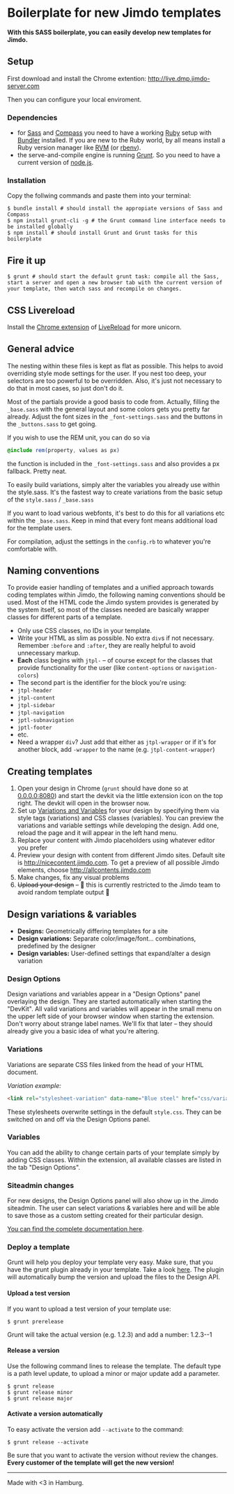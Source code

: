 # Boilerplate for new Jimdo templates

**With this SASS boilerplate, you can easily develop new templates for Jimdo.**

## Setup

First download and install the Chrome extention: http://live.dmp.jimdo-server.com

Then you can configure your local enviroment.

### Dependencies

- for [Sass](http://sass-lang.com/) and [Compass](http://compass-style.org/) you need to have a working [Ruby](https://www.ruby-lang.org/en/) setup with [Bundler](http://bundler.io/) installed. If you are new to the Ruby world, by all means install a Ruby version manager like [RVM](http://rvm.io/) (or [rbenv](http://rbenv.org/)).
- the serve-and-compile engine is running [Grunt](http://gruntjs.com/). So you need to have a current version of [node.js](http://nodejs.org/).

### Installation

Copy the follwing commands and paste them into your terminal:

    $ bundle install # should install the appropiate versions of Sass and Compass
    $ npm install grunt-cli -g # the Grunt command line interface needs to be installed globally
    $ npm install # should install Grunt and Grunt tasks for this boilerplate

## Fire it up

    $ grunt # should start the default grunt task: compile all the Sass, start a server and open a new browser tab with the current version of your template, then watch sass and recompile on changes.

## CSS Livereload

Install the [Chrome extension](https://chrome.google.com/webstore/detail/livereload/jnihajbhpnppcggbcgedagnkighmdlei) of [LiveReload](http://livereload.com/) for more unicorn.



## General advice

The nesting within these files is kept as flat as possible. This helps to avoid overriding style mode settings for the user. If you nest too deep, your selectors are too powerful to be overridden. Also, it's just not necessary to do that in most cases, so just don't do it.

Most of the partials provide a good basis to code from. Actually, filling the `_base.sass` with the general layout and some colors gets you pretty far already. Adjust the font sizes in the `_font-settings.sass` and the buttons in the `_buttons.sass` to get going.

If you wish to use the REM unit, you can do so via
```sass
@include rem(property, values as px)
```
the function is included in the `_font-settings.sass` and also provides a px fallback. Pretty neat.

To easily build variations, simply alter the variables you already use within the style.sass. It's the fastest way to create variations from the basic setup of the `style.sass` / `_base.sass`

If you want to load various webfonts, it's best to do this for all variations etc within the `_base.sass`. Keep in mind that every font means additional load for the template users.

For compilation, adjust the settings in the `config.rb` to whatever you're comfortable with.

## Naming conventions

To provide easier handling of templates and a unified approach towards coding templates within Jimdo, the following naming conventions should be used. Most of the HTML code the Jimdo system provides is generated by the system itself, so most of the classes needed are basically wrapper classes for different parts of a template.

* Only use CSS classes, no IDs in your template.
* Write your HTML as slim as possible. No extra `div`s if not necessary. Remember `:before` and `:after`, they are really helpful to avoid unnecessary markup.
* **Each** class begins with `jtpl-` – of course except for the classes that provide functionality for the user (like `content-options` or `navigation-colors`)
* The second part is the identifier for the block you're using:
* `jtpl-header`
* `jtpl-content`
* `jtpl-sidebar`
* `jtpl-navigation`
* `jptl-subnavigation`
* `jptl-footer`
* etc.
* Need a wrapper `div`? Just add that either as `jtpl-wrapper` or if it's for another block, add `-wrapper` to the name (e.g. `jtpl-content-wrapper`)


## Creating templates

1. Open your design in Chrome (`grunt` should have done so at [0.0.0.0:8080](http://0.0.0.0:8080/)) and start the devkit via the little extension icon on the top right. The devkit will open in the browser now.
2. Set up [Variations and Variables](#design-variations--variables) for your design by specifying them via style tags (variations) and CSS classes (variables). You can preview the variations and variable settings while developing the design. Add one, reload the page and it will appear in the left hand menu.
3. Replace your content with Jimdo placeholders using whatever editor you prefer
4. Preview your design with content from different Jimdo sites. Default site is http://nicecontent.jimdo.com. To get a preview of all possible Jimdo elements, choose http://allcontents.jimdo.com
5. Make changes, fix any visual problems
6. ~~Upload your design~~ – :construction: this is currently restricted to the Jimdo team to avoid random template output :construction:

## Design variations & variables

- **Designs:** Geometrically differing templates for a site
- **Design variations:** Separate color/image/font... combinations, predefined by the designer
- **Design variables:** User-defined settings that expand/alter a design variation

### Design Options
Design variations and variables appear in a "Design Options" panel overlaying the design. They are started automatically when starting the "DevKit". All valid variations and variables will appear in the small menu on the upper left side of your browser window when starting the extension. Don't worry about strange label names. We'll fix that later – they should already give you a basic idea of what you're altering.

### Variations

Variations are separate CSS files linked from the head of your HTML document.

*Variation example:*

```html
<link rel="stylesheet-variation" data-name="Blue steel" href="css/variation-blue.css" data-icon="#79BACC" />
```

These stylesheets overwrite settings in the default `style.css`. They can be switched on and off via the Design Options panel.

### Variables

You can add the ability to change certain parts of your template simply by adding CSS classes. Within the extension, all available classes are listed in the tab "Design Options".

### Siteadmin changes

For new designs, the Design Options panel will also show up in the Jimdo siteadmin. The user can select variations & variables here and will be able to save those as a custom setting created for their particular design.

[You can find the complete documentation here](http://devkit.dmp.jimdo-server.com/).

### Deploy a template

Grunt will help you deploy your template very easy. Make sure, that you have the grunt plugin already in your template. Take a look [here](https://github.com/Jimdo/template-hamburg/commit/8dec5b381ae4de62782653a872e21c46c406baad). The plugin will automatically bump the version and upload the files to the Design API. 

#### Upload a test version

If you want to upload a test version of your template use: 

```$ grunt prerelease```

Grunt will take the actual version (e.g. 1.2.3) and add a number: 1.2.3--1

#### Release a version

Use the following command lines to release the template. The default type is a path level update, to upload 
a minor or major update add a parameter. 

```
$ grunt release
$ grunt release minor 
$ grunt release major
```

#### Activate a version automatically 

To easy activate the version add `--activate` to the command: 

```$ grunt release --activate```

Be sure that you want to activate the version without review the changes. **Every customer of the template will get the new version!**


---

Made with <3 in Hamburg.

